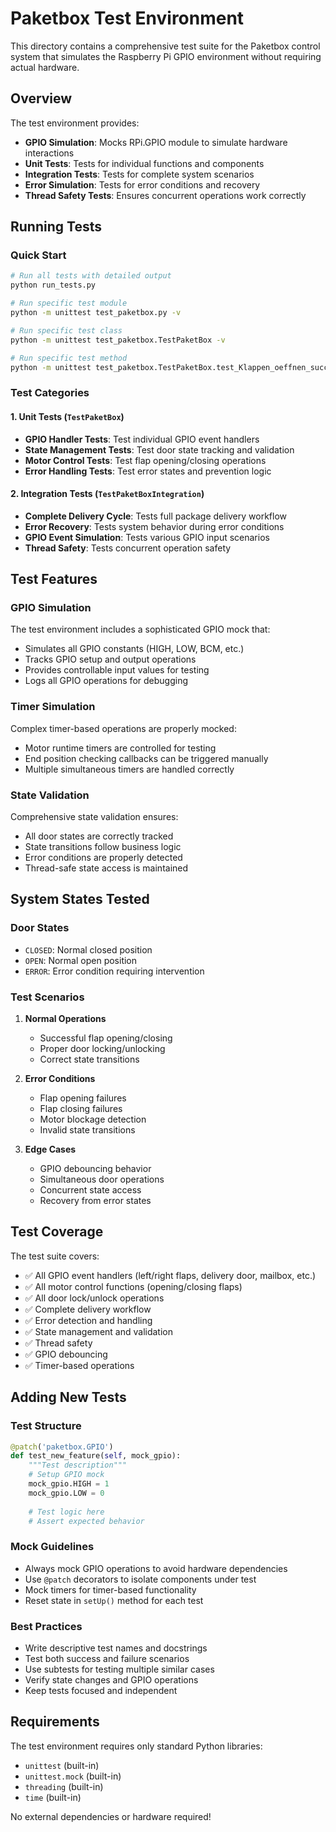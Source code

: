 # Paketbox Test Environment

This directory contains a comprehensive test suite for the Paketbox control system that simulates the Raspberry Pi GPIO environment without requiring actual hardware.

## Overview

The test environment provides:
- **GPIO Simulation**: Mocks RPi.GPIO module to simulate hardware interactions
- **Unit Tests**: Tests for individual functions and components
- **Integration Tests**: Tests for complete system scenarios
- **Error Simulation**: Tests for error conditions and recovery
- **Thread Safety Tests**: Ensures concurrent operations work correctly

## Running Tests

### Quick Start
```bash
# Run all tests with detailed output
python run_tests.py

# Run specific test module
python -m unittest test_paketbox.py -v

# Run specific test class
python -m unittest test_paketbox.TestPaketBox -v

# Run specific test method
python -m unittest test_paketbox.TestPaketBox.test_Klappen_oeffnen_success -v
```

### Test Categories

#### 1. Unit Tests (`TestPaketBox`)
- **GPIO Handler Tests**: Test individual GPIO event handlers
- **State Management Tests**: Test door state tracking and validation
- **Motor Control Tests**: Test flap opening/closing operations
- **Error Handling Tests**: Test error states and prevention logic

#### 2. Integration Tests (`TestPaketBoxIntegration`)
- **Complete Delivery Cycle**: Tests full package delivery workflow
- **Error Recovery**: Tests system behavior during error conditions
- **GPIO Event Simulation**: Tests various GPIO input scenarios
- **Thread Safety**: Tests concurrent operation safety

## Test Features

### GPIO Simulation
The test environment includes a sophisticated GPIO mock that:
- Simulates all GPIO constants (HIGH, LOW, BCM, etc.)
- Tracks GPIO setup and output operations
- Provides controllable input values for testing
- Logs all GPIO operations for debugging

### Timer Simulation
Complex timer-based operations are properly mocked:
- Motor runtime timers are controlled for testing
- End position checking callbacks can be triggered manually
- Multiple simultaneous timers are handled correctly

### State Validation
Comprehensive state validation ensures:
- All door states are correctly tracked
- State transitions follow business logic
- Error conditions are properly detected
- Thread-safe state access is maintained

## System States Tested

### Door States
- `CLOSED`: Normal closed position
- `OPEN`: Normal open position  
- `ERROR`: Error condition requiring intervention

### Test Scenarios
1. **Normal Operations**
   - Successful flap opening/closing
   - Proper door locking/unlocking
   - Correct state transitions

2. **Error Conditions**
   - Flap opening failures
   - Flap closing failures
   - Motor blockage detection
   - Invalid state transitions

3. **Edge Cases**
   - GPIO debouncing behavior
   - Simultaneous door operations
   - Concurrent state access
   - Recovery from error states

## Test Coverage

The test suite covers:
- ✅ All GPIO event handlers (left/right flaps, delivery door, mailbox, etc.)
- ✅ All motor control functions (opening/closing flaps)
- ✅ All door lock/unlock operations  
- ✅ Complete delivery workflow
- ✅ Error detection and handling
- ✅ State management and validation
- ✅ Thread safety
- ✅ GPIO debouncing
- ✅ Timer-based operations

## Adding New Tests

### Test Structure
```python
@patch('paketbox.GPIO')
def test_new_feature(self, mock_gpio):
    """Test description"""
    # Setup GPIO mock
    mock_gpio.HIGH = 1
    mock_gpio.LOW = 0
    
    # Test logic here
    # Assert expected behavior
```

### Mock Guidelines
- Always mock GPIO operations to avoid hardware dependencies
- Use `@patch` decorators to isolate components under test
- Mock timers for timer-based functionality
- Reset state in `setUp()` method for each test

### Best Practices
- Write descriptive test names and docstrings
- Test both success and failure scenarios
- Use subtests for testing multiple similar cases
- Verify state changes and GPIO operations
- Keep tests focused and independent

## Requirements

The test environment requires only standard Python libraries:
- `unittest` (built-in)
- `unittest.mock` (built-in)
- `threading` (built-in)
- `time` (built-in)

No external dependencies or hardware required!